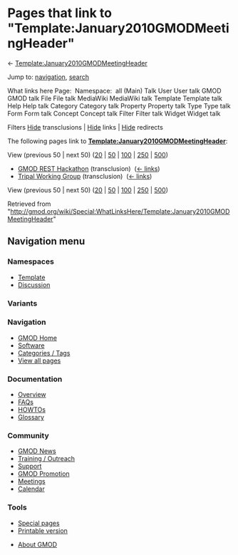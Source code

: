 <div id="mw-page-base" class="noprint">

</div>

<div id="mw-head-base" class="noprint">

</div>

<div id="content" class="mw-body" role="main">

<span id="top"></span>

<div id="mw-js-message" style="display:none;">

</div>



# <span dir="auto">Pages that link to "Template:January2010GMODMeetingHeader"</span>

<div id="bodyContent">

<div id="contentSub">

←
[Template:January2010GMODMeetingHeader](/wiki/Template:January2010GMODMeetingHeader "Template:January2010GMODMeetingHeader")

</div>

<div id="jump-to-nav" class="mw-jump">

Jump to: [navigation](#mw-navigation), [search](#p-search)

</div>

<div id="mw-content-text">

What links here Page:  Namespace:  all (Main) Talk User User talk GMOD
GMOD talk File File talk MediaWiki MediaWiki talk Template Template talk
Help Help talk Category Category talk Property Property talk Type Type
talk Form Form talk Concept Concept talk Filter Filter talk Widget
Widget talk

Filters
[Hide](/mediawiki/index.php?title=Special:WhatLinksHere/Template:January2010GMODMeetingHeader&hidetrans=1 "Special:WhatLinksHere/Template:January2010GMODMeetingHeader")
transclusions \|
[Hide](/mediawiki/index.php?title=Special:WhatLinksHere/Template:January2010GMODMeetingHeader&hidelinks=1 "Special:WhatLinksHere/Template:January2010GMODMeetingHeader")
links \|
[Hide](/mediawiki/index.php?title=Special:WhatLinksHere/Template:January2010GMODMeetingHeader&hideredirs=1 "Special:WhatLinksHere/Template:January2010GMODMeetingHeader")
redirects

The following pages link to
**[Template:January2010GMODMeetingHeader](/wiki/Template:January2010GMODMeetingHeader "Template:January2010GMODMeetingHeader")**:

View (previous 50 \| next 50)
([20](/mediawiki/index.php?title=Special:WhatLinksHere/Template:January2010GMODMeetingHeader&limit=20 "Special:WhatLinksHere/Template:January2010GMODMeetingHeader")
\|
[50](/mediawiki/index.php?title=Special:WhatLinksHere/Template:January2010GMODMeetingHeader&limit=50 "Special:WhatLinksHere/Template:January2010GMODMeetingHeader")
\|
[100](/mediawiki/index.php?title=Special:WhatLinksHere/Template:January2010GMODMeetingHeader&limit=100 "Special:WhatLinksHere/Template:January2010GMODMeetingHeader")
\|
[250](/mediawiki/index.php?title=Special:WhatLinksHere/Template:January2010GMODMeetingHeader&limit=250 "Special:WhatLinksHere/Template:January2010GMODMeetingHeader")
\|
[500](/mediawiki/index.php?title=Special:WhatLinksHere/Template:January2010GMODMeetingHeader&limit=500 "Special:WhatLinksHere/Template:January2010GMODMeetingHeader"))

- [GMOD REST Hackathon](/wiki/GMOD_REST_Hackathon "GMOD REST Hackathon")
  (transclusion) ‎ <span class="mw-whatlinkshere-tools">([←
  links](/mediawiki/index.php?title=Special:WhatLinksHere&target=GMOD+REST+Hackathon "Special:WhatLinksHere"))</span>
- [Tripal Working
  Group](/wiki/Tripal_Working_Group "Tripal Working Group")
  (transclusion) ‎ <span class="mw-whatlinkshere-tools">([←
  links](/mediawiki/index.php?title=Special:WhatLinksHere&target=Tripal+Working+Group "Special:WhatLinksHere"))</span>

View (previous 50 \| next 50)
([20](/mediawiki/index.php?title=Special:WhatLinksHere/Template:January2010GMODMeetingHeader&limit=20 "Special:WhatLinksHere/Template:January2010GMODMeetingHeader")
\|
[50](/mediawiki/index.php?title=Special:WhatLinksHere/Template:January2010GMODMeetingHeader&limit=50 "Special:WhatLinksHere/Template:January2010GMODMeetingHeader")
\|
[100](/mediawiki/index.php?title=Special:WhatLinksHere/Template:January2010GMODMeetingHeader&limit=100 "Special:WhatLinksHere/Template:January2010GMODMeetingHeader")
\|
[250](/mediawiki/index.php?title=Special:WhatLinksHere/Template:January2010GMODMeetingHeader&limit=250 "Special:WhatLinksHere/Template:January2010GMODMeetingHeader")
\|
[500](/mediawiki/index.php?title=Special:WhatLinksHere/Template:January2010GMODMeetingHeader&limit=500 "Special:WhatLinksHere/Template:January2010GMODMeetingHeader"))

</div>

<div class="printfooter">

Retrieved from
"<http://gmod.org/wiki/Special:WhatLinksHere/Template:January2010GMODMeetingHeader>"

</div>

<div id="catlinks" class="catlinks catlinks-allhidden">

</div>

<div class="visualClear">

</div>

</div>

</div>

<div id="mw-navigation">

## Navigation menu

<div id="mw-head">



<div id="left-navigation">

<div id="p-namespaces" class="vectorTabs" role="navigation"
aria-labelledby="p-namespaces-label">

### Namespaces

- <span id="ca-nstab-template"><a href="/wiki/Template:January2010GMODMeetingHeader" accesskey="c"
  title="View the template [c]">Template</a></span>
- <span id="ca-talk"><a
  href="/mediawiki/index.php?title=Template_talk:January2010GMODMeetingHeader&amp;action=edit&amp;redlink=1"
  accesskey="t"
  title="Discussion about the content page [t]">Discussion</a></span>

</div>

<div id="p-variants" class="vectorMenu emptyPortlet" role="navigation"
aria-labelledby="p-variants-label">

### 

### Variants[](#)

<div class="menu">

</div>

</div>

</div>

<div id="right-navigation">





</div>



</div>

</div>

</div>

<div id="mw-panel">

<div id="p-logo" role="banner">

<a href="/wiki/Main_Page"
style="background-image: url(http://gmod.org/images/GMOD-cogs.png);"
title="Visit the main page"></a>

</div>

<div id="p-Navigation" class="portal" role="navigation"
aria-labelledby="p-Navigation-label">

### Navigation

<div class="body">

- <span id="n-GMOD-Home">[GMOD Home](/wiki/Main_Page)</span>
- <span id="n-Software">[Software](/wiki/GMOD_Components)</span>
- <span id="n-Categories-.2F-Tags">[Categories /
  Tags](/wiki/Categories)</span>
- <span id="n-View-all-pages">[View all
  pages](/wiki/Special:AllPages)</span>

</div>

</div>

<div id="p-Documentation" class="portal" role="navigation"
aria-labelledby="p-Documentation-label">

### Documentation

<div class="body">

- <span id="n-Overview">[Overview](/wiki/Overview)</span>
- <span id="n-FAQs">[FAQs](/wiki/Category:FAQ)</span>
- <span id="n-HOWTOs">[HOWTOs](/wiki/Category:HOWTO)</span>
- <span id="n-Glossary">[Glossary](/wiki/Glossary)</span>

</div>

</div>

<div id="p-Community" class="portal" role="navigation"
aria-labelledby="p-Community-label">

### Community

<div class="body">

- <span id="n-GMOD-News">[GMOD News](/wiki/GMOD_News)</span>
- <span id="n-Training-.2F-Outreach">[Training /
  Outreach](/wiki/Training_and_Outreach)</span>
- <span id="n-Support">[Support](/wiki/Support)</span>
- <span id="n-GMOD-Promotion">[GMOD
  Promotion](/wiki/GMOD_Promotion)</span>
- <span id="n-Meetings">[Meetings](/wiki/Meetings)</span>
- <span id="n-Calendar">[Calendar](/wiki/Calendar)</span>

</div>

</div>

<div id="p-tb" class="portal" role="navigation"
aria-labelledby="p-tb-label">

### Tools

<div class="body">

- <span id="t-specialpages"><a href="/wiki/Special:SpecialPages" accesskey="q"
  title="A list of all special pages [q]">Special pages</a></span>
- <span id="t-print"><a
  href="/mediawiki/index.php?title=Special:WhatLinksHere/Template:January2010GMODMeetingHeader&amp;printable=yes"
  rel="alternate" accesskey="p"
  title="Printable version of this page [p]">Printable version</a></span>

</div>

</div>

</div>

</div>

<div id="footer" role="contentinfo">

- <span id="footer-places-about">[About
  GMOD](/wiki/GMOD:About "GMOD:About")</span>

<!-- -->






</div>
